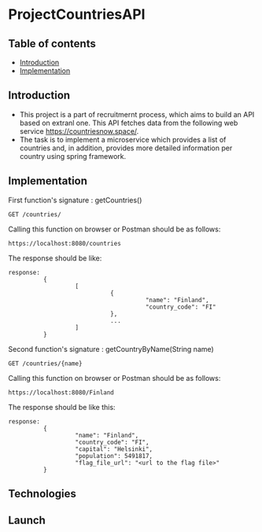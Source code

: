 # ProjectCountriesAPI

## Table of contents
* [Introduction](#Introduction)
* [Implementation](#Implementation)

## Introduction

- This project is a part of recruitmernt process, which aims to build an API based on extranl one. This API fetches data from 
the following web service https://countriesnow.space/.
- The task is to implement a microservice which provides a list of countries and, in addition, provides more detailed information per country  using spring framework.

## Implementation
First function's signature : getCountries()
```
GET /countries/
```
Calling this function on browser or Postman should be as follows:
```
https://localhost:8080/countries
```
The response should be like:
```
response:
          {
                   [
                             {
                                       "name": "Finland",
                                       "country_code": "FI"
                             },
                             ...
                   ]
          }
```
Second function's signature : getCountryByName(String name)
```
GET /countries/{name}
```
Calling this function on browser or Postman should be as follows:
```
https://localhost:8080/Finland
```
The response should be like this:
```
response:
          {
                   "name": "Finland",
                   "country_code": "FI",
                   "capital": "Helsinki",
                   "population": 5491817,
                   "flag_file_url": "<url to the flag file>"
          }
```  
## Technologies
## Launch
